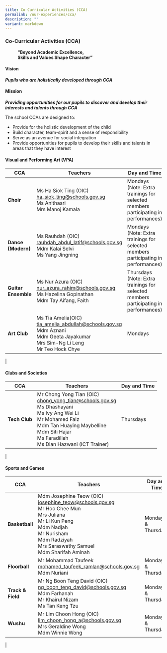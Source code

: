 ```yaml
---
title: Co Curricular Activities (CCA)
permalink: /our-experiences/cca/
description: ""
variant: markdown
---
```

### **Co-Curricular Activities (CCA)**

<figure>
	<figcaption><strong> “Beyond Academic Excellence,<br>Skills and Values Shape Character”
		</strong></figcaption>
</figure>

#### **Vision**
**_Pupils who are holistically developed through CCA_**

#### **Mission**
**_Providing opportunities for our pupils to discover and develop their interests and talents through CCA_**

The school CCAs are designed to:
*   Provide for the holistic development of the child
*   Build character, team-spirit and a sense of responsibility
*   Serve as an avenue for social integration
*   Provide opportunities for pupils to develop their skills and talents in areas that they have interest

#### **Visual and Performing Art (VPA)**

| CCA | Teachers | Day and Time |
|---|---|---|
| **Choir** | Ms Ha Siok Ting (OIC)<br>[ha_siok_ting@schools.gov.sg](mailto:ha_siok_ting@schools.gov.sg)<br>Ms Anithasri<br>Mrs Manoj Kamala  | Mondays <br>(Note: Extra trainings for selected members participating in performances) |
| **Dance (Modern)** | Ms Rauhdah (OIC)<br>[rauhdah_abdul_latif@schools.gov.sg](mailto:rauhdah_abdul_latif@schools.gov.sg)<br>Mdm Kalai Selvi<br>Ms Yang Jingning | Mondays <br>(Note: Extra trainings for selected members participating in  performances)  |
| **Guitar Ensemble** | Ms Nur Azura (OIC)<br>[nur_azura_rahim@schools.gov.sg](mailto:nur_azura_rahim@schools.gov.sg)<br>Ms Hazelina Gopinathan<br>Mdm Tay Aifang, Faith | Thursdays<br> (Note: Extra trainings for selected members participating in performances) |
| **Art Club** | Ms Tia Amelia(OIC)<br>[tia_amelia_abdullah@schools.gov.sg](mailto:tia_amelia_abdullah@schools.gov.sg)<br>Mdm Aznani <br>Mdm Geeta Jayakumar<br>Mrs Sim-Ng Li Leng <br>Mr Teo Hock Chye<br> | Mondays<br>  |
|

#### **Clubs and Societies**

| CCA | Teachers | Day and Time |
|---|---|---|
| **Tech Club** | Mr Chong Yong Tian (OIC)<br>[chong_yong_tian@schools.gov.sg](mailto:chong_yong_tian@schools.gov.sg)<br>Ms Dhashayani<br>Ms Ivy Ang Wei Li<br>Mr Mohamed Faiz<br>Mdm Tan Huaying Maybelline<br>Mdm Siti Hajar <br>Ms Faradillah<br>Ms Dian Hazwani (ICT Trainer) | Thursdays |
|

#### **Sports and Games**

| CCA | Teachers | Day and Time |
|---|---|---|
| **Basketball** | Mdm Josephine Teow (OIC)<br>[josephine_teow@schools.gov.sg](mailto:josephine_teow@schools.gov.sg)<br>Mr Hoo Chee Mun<br>Mrs Juliana<br>Mr Li Kun Peng<br>Mdm Nadjah<br>Mr Nurisham<br>Mdm Radziyah<br>Mrs Saraswathy Samuel<br>Mdm Sharifah Aminah| Mondays &amp; Thursdays  |
| **Floorball**<br>  | Mr Mohammad Taufeek<br>[mohamed_taufeek_ramlan@schools.gov.sg](mailto:mohamed_taufeek_ramlan@schools.gov.sg)<br>Mdm Nuriani| Mondays &amp; Thursdays |
| **Track &amp; Field** | Mr Ng Boon Teng David (OIC)<br>[ng_boon_teng_david@schools.gov.sg](mailto:ng_boon_teng_david@schools.gov.sg)<br>Mdm Farhanah<br>Mr Khairul Nizam <br>Ms Tan Keng Tzu| Mondays &amp; Thursdays |
| **Wushu** | Mr Lim Choon Hong (OIC)<br>[lim_choon_hong_a@schools.gov.sg](mailto:lim_choon_hong_a@schools.gov.sg)<br>Mrs Geraldine Wong<br>Mdm Winnie Wong | Mondays &amp; Thursdays<br>  |
|